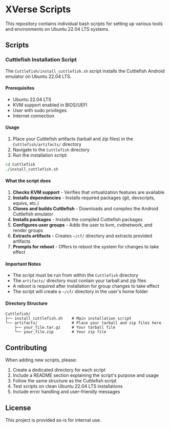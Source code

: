 # XVerse Scripts

This repository contains individual bash scripts for setting up various tools and environments on Ubuntu 22.04 LTS systems.

## Scripts

### Cuttlefish Installation Script

The `Cuttlefish/install_cuttlefish.sh` script installs the Cuttlefish Android emulator on Ubuntu 22.04 LTS.

#### Prerequisites

- Ubuntu 22.04 LTS
- KVM support enabled in BIOS/UEFI
- User with sudo privileges
- Internet connection

#### Usage

1. Place your Cuttlefish artifacts (tarball and zip files) in the `Cuttlefish/artifacts/` directory
2. Navigate to the `Cuttlefish` directory
3. Run the installation script:

```bash
cd Cuttlefish
./install_cuttlefish.sh
```

#### What the script does

1. **Checks KVM support** - Verifies that virtualization features are available
2. **Installs dependencies** - Installs required packages (git, devscripts, equivs, etc.)
3. **Clones and builds Cuttlefish** - Downloads and compiles the Android Cuttlefish emulator
4. **Installs packages** - Installs the compiled Cuttlefish packages
5. **Configures user groups** - Adds the user to kvm, cvdnetwork, and render groups
6. **Extracts artifacts** - Creates `~/cf/` directory and extracts provided artifacts
7. **Prompts for reboot** - Offers to reboot the system for changes to take effect

#### Important Notes

- The script must be run from within the `Cuttlefish` directory
- The `artifacts/` directory must contain your tarball and zip files
- A reboot is required after installation for group changes to take effect
- The script will create a `~/cf/` directory in the user's home folder

#### Directory Structure

```
Cuttlefish/
├── install_cuttlefish.sh    # Main installation script
└── artifacts/               # Place your tarball and zip files here
    ├── your_file.tar.gz     # Your tarball file
    └── your_file.zip        # Your zip file
```

## Contributing

When adding new scripts, please:

1. Create a dedicated directory for each script
2. Include a README section explaining the script's purpose and usage
3. Follow the same structure as the Cuttlefish script
4. Test scripts on clean Ubuntu 22.04 LTS installations
5. Include error handling and user-friendly messages

## License

This project is provided as-is for internal use.

